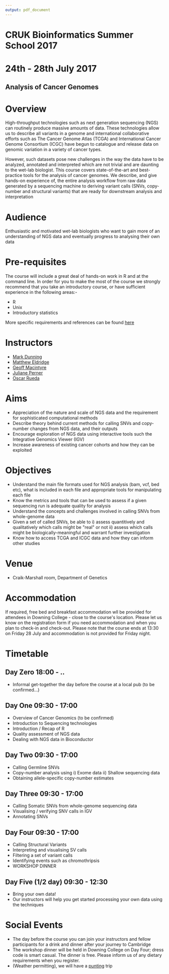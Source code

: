 ```yaml
---
output: pdf_document
---
```

# CRUK Bioinformatics Summer School 2017
# 24th - 28th July 2017

## Analysis of Cancer Genomes

# Overview

High-throughput technologies such as next generation sequencing (NGS) can routinely produce massive amounts of data. These technologies allow us to describe all variants in a genome and international collaborative efforts such as The Cancer Genome Atlas (TCGA) and International Cancer Genome Consortium (ICGC) have begun to catalogue and release data on genomic variation in a variety of cancer types.

However, such datasets pose new challenges in the way the data have to be analyzed, annotated and interpreted which are not trivial and are daunting to the wet-lab biologist. This course covers state-of-the-art and best-practice tools for the analysis of cancer genomes. We describe, and give hands-on experience of, the entire analysis workflow from raw data generated by a sequencing machine to deriving variant calls (SNVs, copy-number and structural variants) that are ready for downstream analysis and interpretation

# Audience

Enthusiastic and motivated wet-lab biologists who want to gain more of an understanding of NGS data and eventually progress to analysing their own data

# Pre-requisites

The course will include a great deal of hands-on work in R and at the command line. In order for you to make the most of the course we strongly recommend that you take an introductory course, or have sufficient experience in the following areas:-

- R
- Unix
- Introductory statistics

More specific requirements and references can be found [here](http://www.cruk.cam.ac.uk/bioinformatics-course-prerequisites)


# Instructors

- [Mark Dunning](https://github.com/markdunning)
- [Matthew Eldridge](http://www.cruk.cam.ac.uk/core-facilities/bioinformatics-core)
- [Geoff Macintyre](http://gmacintyre.com/)
- [Juliane Perner](http://www.cambridgecancercentre.org.uk/users/julianeperner11162)
- [Oscar Rueda](http://www.cambridgecancercentre.org.uk/users/oscarrueda)

# Aims

- Appreciation of the nature and scale of NGS data and the requirement for sophisticated computational methods
- Describe theory behind current methods for calling SNVs and copy-number changes from NGS data, and their outputs
- Encourage exploration of NGS data using interactive tools such the Integrative Genomics Viewer (IGV)
- Increase awareness of existing cancer cohorts and how they can be exploited

# Objectives

- Understand the main file formats used for NGS analysis (bam, vcf, bed etc), what is included in each file and appropriate tools for manipulating each file
- Know the metrics and tools that can be used to assess if a given sequencing run is adequate quality for analysis
- Understand the concepts and challenges involved in calling SNVs from whole-genome data
- Given a set of called SNVs, be able to 
    i) assess quantitively and qualitatively which calls might be "real" or not 
    ii) assess which calls might be biologically-meaningful and warrant further investigation
- Know how to access TCGA and ICGC data and how they can inform other studies


# Venue
- Craik-Marshall room, Department of Genetics

# Accommodation
If required, free bed and breakfast accommodation wll be provided for attendees in Downing College - close to the course's location. Please let us know on the registration form if you need accommodation and when you plan to check-in and check-out. Please note that the course ends at 13:30 on Friday 28 July and accommodation is not provided for Friday night.

# Timetable

## Day Zero 18:00 - ..

- Informal get-together the day before the course at a local pub (to be confirmed...)

## Day One 09:30 - 17:00

- Overview of Cancer Genomics (to be confirmed)
- Introduction to Sequencing technologies
- Introduction / Recap of R
- Quality assessment of NGS data
- Dealing with NGS data in Bioconductor

## Day Two 09:30 - 17:00

- Calling Germline SNVs
- Copy-number analysis using i) Exome data ii) Shallow sequencing data
- Obtaining allele-specific copy-number estimates
  
## Day Three 09:30 - 17:00

- Calling Somatic SNVs from whole-genome sequencing data
- Visualising / verifying SNV calls in IGV
- Annotating SNVs
  
## Day Four 09:30 - 17:00

- Calling Structural Variants
- Interpreting and visualising SV calls
- Filtering a set of variant calls
- Identifying events such as chromothripsis
- WORKSHOP DINNER

## Day Five (1/2 day) 09:30 - 12:30

-  Bring your own data!
-  Our instructors will help you get started processing your own data using the techniques

# Social Events

- The day before the course you can join your instructors and fellow participants for a drink and dinner after your journey to Cambridge
- The workshop dinner will be held in Downing College on Day Four; dress code is smart casual. The dinner is free. Please inform us of any dietary requirements when you register.
- (Weather permitting), we will have a [punting](http://www.scudamores.com/) trip 
